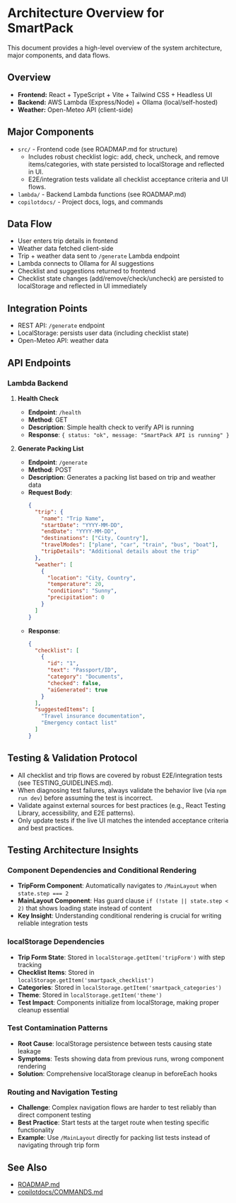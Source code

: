 <!--
This file describes the high-level system architecture, major components, and data flows for SmartPack.
Keep this comment at the top; do not overwrite or remove it when updating the document.

How to update: Update this doc whenever you add, remove, or change major components, data flows, or integration points. Review after any significant frontend, backend, or API change.
-->

# Architecture Overview for SmartPack

This document provides a high-level overview of the system architecture, major components, and data flows.

## Overview

- **Frontend:** React + TypeScript + Vite + Tailwind CSS + Headless UI
- **Backend:** AWS Lambda (Express/Node) + Ollama (local/self-hosted)
- **Weather:** Open-Meteo API (client-side)

## Major Components

- `src/` - Frontend code (see ROADMAP.md for structure)
  - Includes robust checklist logic: add, check, uncheck, and remove items/categories, with state persisted to localStorage and reflected in UI.
  - E2E/integration tests validate all checklist acceptance criteria and UI flows.
- `lambda/` - Backend Lambda functions (see ROADMAP.md)
- `copilotdocs/` - Project docs, logs, and commands

## Data Flow

- User enters trip details in frontend
- Weather data fetched client-side
- Trip + weather data sent to `/generate` Lambda endpoint
- Lambda connects to Ollama for AI suggestions
- Checklist and suggestions returned to frontend
- Checklist state changes (add/remove/check/uncheck) are persisted to localStorage and reflected in UI immediately

## Integration Points

- REST API: `/generate` endpoint
- LocalStorage: persists user data (including checklist state)
- Open-Meteo API: weather data

## API Endpoints

### Lambda Backend

1. **Health Check**

   - **Endpoint**: `/health`
   - **Method**: GET
   - **Description**: Simple health check to verify API is running
   - **Response**: `{ status: "ok", message: "SmartPack API is running" }`

2. **Generate Packing List**
   - **Endpoint**: `/generate`
   - **Method**: POST
   - **Description**: Generates a packing list based on trip and weather data
   - **Request Body**:
     ```json
     {
       "trip": {
         "name": "Trip Name",
         "startDate": "YYYY-MM-DD",
         "endDate": "YYYY-MM-DD",
         "destinations": ["City, Country"],
         "travelModes": ["plane", "car", "train", "bus", "boat"],
         "tripDetails": "Additional details about the trip"
       },
       "weather": [
         {
           "location": "City, Country",
           "temperature": 20,
           "conditions": "Sunny",
           "precipitation": 0
         }
       ]
     }
     ```
   - **Response**:
     ```json
     {
       "checklist": [
         {
           "id": "1",
           "text": "Passport/ID",
           "category": "Documents",
           "checked": false,
           "aiGenerated": true
         }
       ],
       "suggestedItems": [
         "Travel insurance documentation",
         "Emergency contact list"
       ]
     }
     ```

## Testing & Validation Protocol

- All checklist and trip flows are covered by robust E2E/integration tests (see TESTING_GUIDELINES.md).
- When diagnosing test failures, always validate the behavior live (via `npm run dev`) before assuming the test is incorrect.
- Validate against external sources for best practices (e.g., React Testing Library, accessibility, and E2E patterns).
- Only update tests if the live UI matches the intended acceptance criteria and best practices.

## Testing Architecture Insights

### Component Dependencies and Conditional Rendering

- **TripForm Component**: Automatically navigates to `/MainLayout` when `state.step === 2`
- **MainLayout Component**: Has guard clause `if (!state || state.step < 2)` that shows loading state instead of content
- **Key Insight**: Understanding conditional rendering is crucial for writing reliable integration tests

### localStorage Dependencies

- **Trip Form State**: Stored in `localStorage.getItem('tripForm')` with step tracking
- **Checklist Items**: Stored in `localStorage.getItem('smartpack_checklist')`
- **Categories**: Stored in `localStorage.getItem('smartpack_categories')`
- **Theme**: Stored in `localStorage.getItem('theme')`
- **Test Impact**: Components initialize from localStorage, making proper cleanup essential

### Test Contamination Patterns

- **Root Cause**: localStorage persistence between tests causing state leakage
- **Symptoms**: Tests showing data from previous runs, wrong component rendering
- **Solution**: Comprehensive localStorage cleanup in beforeEach hooks

### Routing and Navigation Testing

- **Challenge**: Complex navigation flows are harder to test reliably than direct component testing
- **Best Practice**: Start tests at the target route when testing specific functionality
- **Example**: Use `/MainLayout` directly for packing list tests instead of navigating through trip form

## See Also

- [ROADMAP.md](../.github/prompts/ROADMAP.md)
- [copilotdocs/COMMANDS.md](../copilotdocs/COMMANDS.md)

